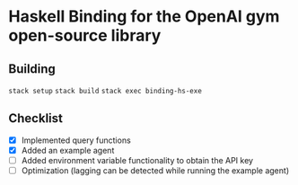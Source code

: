 # Haskell Binding for the OpenAI gym open-source library

## Building
`stack setup`
`stack build`
`stack exec binding-hs-exe`

## Checklist
- [x] Implemented query functions
- [x] Added an example agent
- [ ] Added environment variable functionality to obtain the API key
- [ ] Optimization (lagging can be detected while running the example agent)
